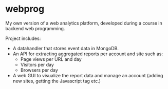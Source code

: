 # webprog

My own version of a web analytics platform, developed during a course in backend web programming.

Project includes:
  - A datahandler that stores event data in MongoDB.
  - An API for extracting aggregated reports per account and site such as:
    - Page views per URL and day
    - Visitors per day
    - Browsers per day
  - A web GUI to visualize the report data and manage an account (adding new sites, getting the Javascript tag etc.)


